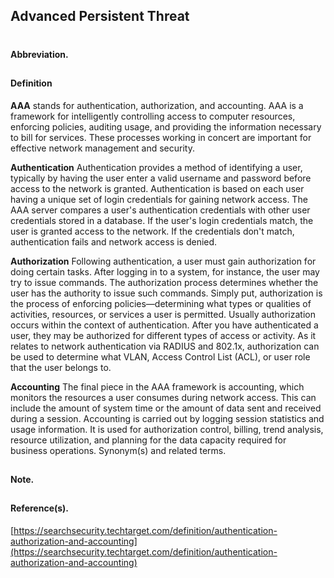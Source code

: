 
## Advanced Persistent Threat
#
#### Abbreviation. 
##
#### Definition
**AAA** stands for authentication, authorization, and accounting. AAA is a framework for intelligently controlling access to computer resources, enforcing policies, auditing usage, and providing the information necessary to bill for services. These processes working in concert are important for effective network management and security.

**Authentication**
Authentication provides a method of identifying a user, typically by having the user enter a valid username and password before access to the network is granted. Authentication is based on each user having a unique set of login credentials for gaining network access. The AAA server compares a user's authentication credentials with other user credentials stored in a database. If the user's login credentials match, the user is granted access to the network. If the credentials don't match, authentication fails and network access is denied.

**Authorization**
Following authentication, a user must gain authorization for doing certain tasks. After logging in to a system, for instance, the user may try to issue commands. The authorization process determines whether the user has the authority to issue such commands. Simply put, authorization is the process of enforcing policies—determining what types or qualities of activities, resources, or services a user is permitted. Usually authorization occurs within the context of authentication. After you have authenticated a user, they may be authorized for different types of access or activity. As it relates to network authentication via RADIUS and 802.1x, authorization can be used to determine what VLAN, Access Control List (ACL), or user role that the user belongs to.

**Accounting**
The final piece in the AAA framework is accounting, which monitors the resources a user consumes during network access. This can include the amount of system time or the amount of data sent and received during a session. Accounting is carried out by logging session statistics and usage information. It is used for authorization control, billing, trend analysis, resource utilization, and planning for the data capacity required for business operations.
Synonym(s) and related terms.
##
#### Note.
##
#### Reference(s).

[https://searchsecurity.techtarget.com/definition/authentication-authorization-and-accounting](https://searchsecurity.techtarget.com/definition/authentication-authorization-and-accounting)
